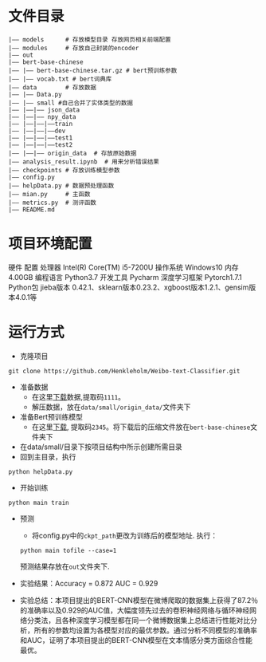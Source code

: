 # 文件目录
```
|—— models      # 存放模型目录 存放网页相关前端配置
|—— modules     # 存放自己封装的encoder
|—— out         
|—— bert-base-chinese 
|—— |—— bert-base-chinese.tar.gz # bert预训练参数
|—— |—— vocab.txt # bert词典库
|—— data        # 存放数据
|—— |—— Data.py
|—— |—— small #自己合并了实体类型的数据
|—— |——|—— json_data  
|—— |——|—— npy_data  
|—— |——|——|——train
|—— |——|——|——dev
|—— |——|——|——test1
|—— |——|——|——test2
|—— |——|—— origin_data  # 存放原始数据
|—— analysis_result.ipynb  # 用来分析错误结果
|—— checkpoints # 存放训练模型参数
|—— config.py     
|—— helpData.py # 数据预处理函数
|—— mian.py     # 主函数
|—— metrics.py  # 测评函数
|—— README.md
```
# 项目环境配置
硬件	        配置
处理器	       Intel(R) Core(TM) i5-7200U
操作系统	  Windows10
内存	        4.00GB
编程语言	  Python3.7
开发工具	  Pycharm
深度学习框架	Pytorch1.7.1
Python包	     jieba版本 0.42.1、sklearn版本0.23.2、xgboost版本1.2.1、gensim版本4.0.1等

# 运行方式
- 克隆项目

```
git clone https://github.com/Henkleholm/Weibo-text-Classifier.git
```
- 准备数据
    - 在这里[下载](https://pan.baidu.com/s/1ahcx4b8EnuvBjMR-2KNvRQ)数据,提取码`1111`。
    - 解压数据，放在`data/small/origin_data/`文件夹下
- 准备Bert预训练模型
    - 在这里[下载](https://pan.baidu.com/s/14MRsOjwuvHlRTC_x3_nXNQ), 提取码`2345`。将下载后的压缩文件放在`bert-base-chinese`文件夹下
- 在data/small/目录下按项目结构中所示创建所需目录
- 回到主目录，执行

```
python helpData.py
```
- 开始训练

```
python main train
```
- 预测
    - 将config.py中的`ckpt_path`更改为训练后的模型地址.
    执行：
    ```
    python main tofile --case=1
    ```
    预测结果存放在`out`文件夹下.

- 实验结果：Accuracy = 0.872	AUC = 0.929
- 实验总结：本项目提出的BERT-CNN模型在微博爬取的数据集上获得了87.2％的准确率以及0.929的AUC值，大幅度领先过去的卷积神经网络与循环神经网络分类法，且各种深度学习模型都在同一个微博数据集上总结进行性能对比分析，所有的参数均设置为各模型对应的最优参数。通过分析不同模型的准确率和AUC，证明了本项目提出的BERT-CNN模型在文本情感分类方面综合性能最优。
